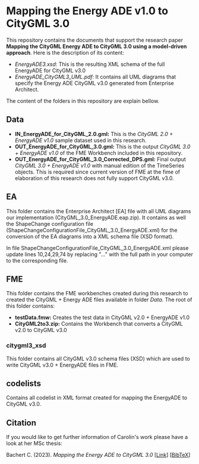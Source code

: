 # Mapping the Energy ADE v1.0 to CityGML 3.0
This repository contains the documents that support the research paper **Mapping the CityGML Energy ADE to CityGML 3.0 using a model-driven approach**. Here is the description of its content:

- *EnergyADE3.xsd*: This is the resulting XML schema of the full EnergyADE for CityGML v3.0
- *EnergyADE_CityGML3_UML.pdf:* It contains all UML diagrams that specify the Energy ADE CityGML v3.0 generated from Enterprise Architect.

The content of the folders in this repository are explain bellow.
## Data 
- **IN_EnergyADE_for_CityGML_2.0.gml:** This is the *CityGML 2.0 + EnergyADE v1.0* sample dataset used in this research.
- **OUT_EnergyADE_for_CityGML_3.0.gml:** This is the output *CityGML 3.0 + EnergyADE v1.0* of the FME Workbench included in this repository.
- **OUT_EnergyADE_for_CityGML_3.0_Corrected_DPS.gml:** Final output *CityGML 3.0 + EnergyADE v1.0* with manual edition of the TimeSeries objects. This is required since current version of FME at the fime of elaboration of this research does not fully support CityGML v3.0.

## EA
This folder contains the Enterprise Architect [EA] file with all UML diagrams our implementation (CityGML_3.0_EnergyADE.eap.zip). It contains as well the ShapeChange configuration file (ShapeChangeConfigurationFile_CityGML_3.0_EnergyADE.xml) for the conversion of the EA diagrams into a XML schema file (XSD format).

In file ShapeChangeConfigurationFile_CityGML_3.0_EnergyADE.xml please update lines 10,24,29,74 by replacing "..." with the full path in your computer to the corresponding file.

## FME
This folder contains the FME workbenches created during this research to created the CityGML + Energy ADE files available in folder *Data*. The root of this folder contains:
- **testData.fmw:** Creates the test data in CityGML v2.0 + EnergyADE v1.0
- **CityGML2to3.zip:** Contains the Workbench that converts a CityGML v2.0 to CityGML v3.0

### citygml3_xsd
This folder contains all CityGML v3.0 schema files (XSD) which are used to write CityGML v3.0 + EnergyADE files in FME.

## codelists
Contains all codelist in XML format created for mapping the EnergyADE to CityGML v3.0.

## Citation
If you would like to get further information of Carolin's work please have a look at her MSc thesis:

Bachert C. (2023). <i>Mapping the Energy ADE to CityGML 3.0</i> [[Link](http://resolver.tudelft.nl/uuid:d253b343-7c96-45ee-9239-5c85594ad4fa)] [[BibTeX](https://github.com/tudelft3d/EnergyADEv1_toCityGMLv3/blob/main/CITATION.bib)]
